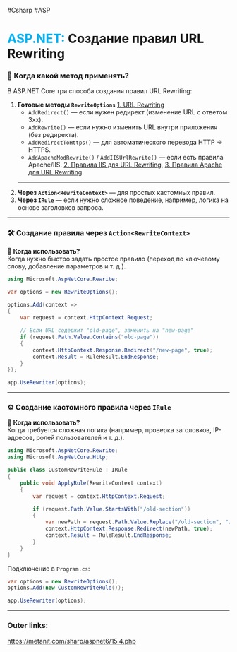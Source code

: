#Csharp #ASP 
# <font color="#00b0f0">ASP.NET:</font> Создание правил URL Rewriting


### 📌 Когда какой метод применять?

В ASP.NET Core три способа создания правил URL Rewriting:

1. **Готовые методы `RewriteOptions`** [1. URL Rewriting](1.%20Languages/C-sharp/WEB/ASP.NET/ASP.NET%20Core/14.%20URL%20Rewriting/1.%20URL%20Rewriting.md)
    - `AddRedirect()` — если нужен редирект (изменение URL с ответом 3xx). 
    - `AddRewrite()` — если нужно изменить URL внутри приложения (без редиректа).    
    - `AddRedirectToHttps()` — для автоматического перевода HTTP → HTTPS.     
    - `AddApacheModRewrite()` / `AddIISUrlRewrite()` — если есть правила Apache/IIS. [2. Правила IIS для URL Rewriting](1.%20Languages/C-sharp/WEB/ASP.NET/ASP.NET%20Core/14.%20URL%20Rewriting/2.%20Правила%20IIS%20для%20URL%20Rewriting.md), [3. Правила Apache для URL Rewriting](1.%20Languages/C-sharp/WEB/ASP.NET/ASP.NET%20Core/14.%20URL%20Rewriting/3.%20Правила%20Apache%20для%20URL%20Rewriting.md)
	---  
2. **Через `Action<RewriteContext>`** — для простых кастомных правил.
3. **Через `IRule`** — если нужно сложное поведение, например, логика на основе заголовков запроса.
 

---

### 🛠 Создание правила через `Action<RewriteContext>`

📌 **Когда использовать?**  
Когда нужно быстро задать простое правило (переход по ключевому слову, добавление параметров и т. д.).

```csharp
using Microsoft.AspNetCore.Rewrite;

var options = new RewriteOptions();

options.Add(context =>
{
    var request = context.HttpContext.Request;

    // Если URL содержит "old-page", заменить на "new-page"
    if (request.Path.Value.Contains("old-page"))
    {
        context.HttpContext.Response.Redirect("/new-page", true);
        context.Result = RuleResult.EndResponse;
    }
});

app.UseRewriter(options);
```
---

### ⚙️ Создание кастомного правила через `IRule`

📌 **Когда использовать?**  
Когда требуется сложная логика (например, проверка заголовков, IP-адресов, ролей пользователей и т. д.).

```csharp
using Microsoft.AspNetCore.Rewrite;
using Microsoft.AspNetCore.Http;

public class CustomRewriteRule : IRule
{
    public void ApplyRule(RewriteContext context)
    {
        var request = context.HttpContext.Request;

        if (request.Path.Value.StartsWith("/old-section"))
        {
            var newPath = request.Path.Value.Replace("/old-section", "/new-section");
            context.HttpContext.Response.Redirect(newPath, true);
            context.Result = RuleResult.EndResponse;
        }
    }
}
```

Подключение в `Program.cs`:
```csharp
var options = new RewriteOptions();
options.Add(new CustomRewriteRule());

app.UseRewriter(options);
```
---
### Outer links:
https://metanit.com/sharp/aspnet6/15.4.php